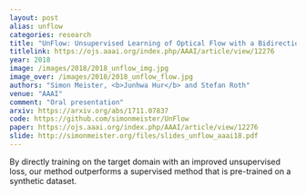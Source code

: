 ```yaml
---
layout: post
alias: unflow
categories: research
title: "UnFlow: Unsupervised Learning of Optical Flow with a Bidirectional Census Loss"
titlelink: https://ojs.aaai.org/index.php/AAAI/article/view/12276
year: 2018
image: /images/2018/2018_unflow_img.jpg
image_over: /images/2018/2018_unflow_flow.jpg
authors: "Simon Meister, <b>Junhwa Hur</b> and Stefan Roth"
venue: "AAAI"
comment: "Oral presentation"
arxiv: https://arxiv.org/abs/1711.07837
code: https://github.com/simonmeister/UnFlow
paper: https://ojs.aaai.org/index.php/AAAI/article/view/12276
slide: http://simonmeister.org/files/slides_unflow_aaai18.pdf
---
```


By directly training on the target domain with an improved unsupervised loss, our method outperforms a supervised method that is pre-trained on a synthetic dataset. 
